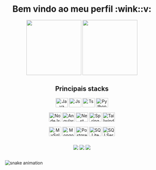 <div align="center">
  <h1>Bem vindo ao meu perfil :wink::v:</h1>
</div>

<div align="center">
  <img height="180em" src="https://github-readme-stats.vercel.app/api?username=brunsoares&show_icons=true&theme=radical&include_all_commits=true&count_private=true&title_color=993ede&border_radius=15&locale=pt-br&rank_icon=github"/>
  <img height="180em" src="https://github-readme-stats.vercel.app/api/top-langs/?username=brunsoares&layout=compact&langs_count=7&theme=radical&title_color=993ede&border_radius=15&locale=pt-br"/>
</div>
  
<div align="center">
  <h2>Principais stacks</h2>
</div>
  
<div style="display: inline_block" align="center" id="linguagens">
  <img align="center" alt="Java"   height="30" width="40" title="java"       src="https://cdn.jsdelivr.net/gh/devicons/devicon/icons/java/java-original.svg" />
  <img align="center" alt="Js"     height="30" width="40" title="javascript" src="https://cdn.jsdelivr.net/gh/devicons/devicon/icons/javascript/javascript-plain.svg" />
  <img align="center" alt="Ts"     height="30" width="40" title="typescript" src="https://cdn.jsdelivr.net/gh/devicons/devicon/icons/typescript/typescript-plain.svg" />
  <img align="center" alt="Python" height="30" width="40" title="python"     src="https://cdn.jsdelivr.net/gh/devicons/devicon/icons/python/python-original.svg" />
</div>

<br/>

<div style="display: inline_block" align="center" id="frameworks">
  <img align="center" alt="NodeJs" height="30" width="40" title="node"       src="https://cdn.jsdelivr.net/gh/devicons/devicon/icons/nodejs/nodejs-original.svg" />
  <img align="center" alt="Angular"  height="30" width="40" title="angular"  src="https://cdn.jsdelivr.net/gh/devicons/devicon/icons/angularjs/angularjs-original.svg" />
  <img align="center" alt="Nest"     height="30" width="40" title="nest"     src="https://cdn.jsdelivr.net/gh/devicons/devicon/icons/nestjs/nestjs-original.svg" />
  <img align="center" alt="Spring"   height="30" width="40" title="spring"   src="https://cdn.jsdelivr.net/gh/devicons/devicon/icons/spring/spring-original.svg" />
  <img align="center" alt="Tailwind" height="30" width="40" title="tailwind" src="https://cdn.jsdelivr.net/gh/devicons/devicon/icons/tailwindcss/tailwindcss-original.svg" />
</div>

<br/>
  
<div style="display: inline_block" align="center" id="databases">
  <img align="center" alt="MySql"      height="30" width="40" title="mysql"     src="https://cdn.jsdelivr.net/gh/devicons/devicon/icons/mysql/mysql-original.svg" />
  <img align="center" alt="MongoDB"    height="30" width="40" title="mongodb"   src="https://cdn.jsdelivr.net/gh/devicons/devicon/icons/mongodb/mongodb-original.svg" />
  <img align="center" alt="PostgreSQL" height="30" width="40" title="postgres"  src="https://cdn.jsdelivr.net/gh/devicons/devicon/icons/postgresql/postgresql-original.svg" />
  <img align="center" alt="SQLite"     height="30" width="40" title="sqlite"    src="https://cdn.jsdelivr.net/gh/devicons/devicon/icons/sqlite/sqlite-original.svg" />
  <img align="center" alt="SQLServer"  height="30" width="40" title="sqlserver" src="https://cdn.jsdelivr.net/gh/devicons/devicon/icons/microsoftsqlserver/microsoftsqlserver-original.svg" />
</div>
    
##
 
<div align="center"> 
  <a href="mailto:brunohenrique.soares@outlook.com" target="_blank"><img src="https://img.shields.io/badge/Microsoft_Outlook-0078D4?style=for-the-badge&logo=mailboxdotorg&logoColor=white"/></a>
  <a href="https://wa.me/5511971288800"             target="_blank"><img src="https://img.shields.io/badge/WhatsApp-25D366?style=for-the-badge&logo=whatsapp&logoColor=white"/></a> 
  <a href="https://www.linkedin.com/in/brunsoares/" target="_blank"><img src="https://img.shields.io/badge/-LinkedIn-%230077B5?style=for-the-badge&logo=linkedin&logoColor=white"/></a> 
</div>

<br/> 
  
![snake animation](https://brunsoares.github.io/brunsoares/github-contribution-grid-snake-dark.svg)
